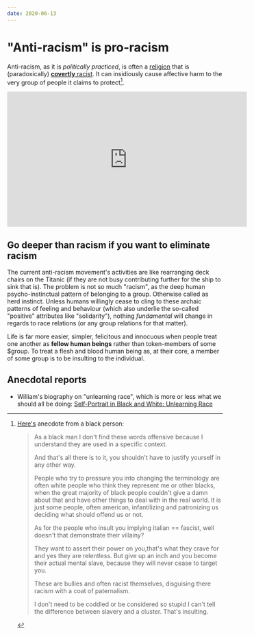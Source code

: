 ```yaml
---
date: 2020-06-13
---
```


# "Anti-racism" is pro-racism

Anti-racism, as it is *politically practiced*, is often a [religion](https://www.youtube.com/watch?v=UPiNiTwf5bM) that is (paradoxically) [**covertly** racist](https://www.youtube.com/watch?v=mT2rlJe9cuU). It can insidiously cause affective harm to the very group of people it claims to protect[^ann].

<iframe width="560" height="315" src="https://www.youtube.com/embed/mT2rlJe9cuU" frameborder="0" allow="accelerometer; autoplay; encrypted-media; gyroscope; picture-in-picture" allowfullscreen></iframe>

## Go deeper than racism if you want to eliminate racism

The current anti-racism movement's activities are like rearranging deck chairs on the Titanic (if they are not busy contributing further for the ship to sink that is).  The problem is not so much "racism", as the deep human psycho-instinctual pattern of belonging to a group. Otherwise called as herd instinct. Unless humans willingly cease to cling to these archaic patterns of feeling and behaviour (which also underlie the so-called "positive" attributes like "solidarity"), nothing *fundamental* will change in regards to race relations (or any group relations for that matter).

Life is far more easier, simpler, felicitous and innocuous when people treat one another as **fellow human beings** rather than token-members of some $group. To treat a flesh and blood human being as, at their core, a member of some group is to be insulting to the individual.

## Anecdotal reports

* William's biography on "unlearning race", which is more or less what we should all be doing: [Self-Portrait in Black and White: Unlearning Race](https://www.amazon.com/Self-Portrait-Black-White-Unlearning-Race-ebook/dp/B07P9CQVPQ)

[^ann]:
    [Here's](http://antirez.com/news/122#comment-4084872912) anecdote from a black person:

    > As a black man I don't find these words offensive because I understand they are used in a specific context.
    >
    > And that's all there is to it, you shouldn't have to justify yourself in any other way.
    > 
    > People who try to pressure you into changing the terminology are often white people who think they represent me or other blacks, when the great majority of black people couldn't give a damn about that and have other things to deal with in the real world. It is just some people, often american, infantilizing and patronizing us deciding what should offend us or not.
    > 
    > As for the people who insult you implying italian == fascist, well doesn't that demonstrate their villainy?
    > 
    > They want to assert their power on you,that's what they crave for and yes they are relentless. But give up an inch and you become their actual mental slave, because they will never cease to target you.
    > 
    > These are bullies and often racist themselves, disguising there racism with a coat of paternalism.
    > 
    > I don't need to be coddled or be considered so stupid I can't tell the difference between slavery and a cluster. That's insulting.